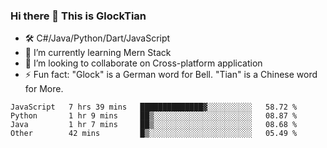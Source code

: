 ### Hi there 👋 This is GlockTian

- 🛠️ C#/Java/Python/Dart/JavaScript
- 🌱 I’m currently learning Mern Stack
- 👯 I’m looking to collaborate on Cross-platform application
- ⚡ Fun fact: "Glock" is a German word for Bell. "Tian" is a Chinese word for More.


<!--START_SECTION:waka-->

```text
JavaScript   7 hrs 39 mins   ██████████████▓░░░░░░░░░░   58.72 %
Python       1 hr 9 mins     ██▒░░░░░░░░░░░░░░░░░░░░░░   08.87 %
Java         1 hr 7 mins     ██▒░░░░░░░░░░░░░░░░░░░░░░   08.68 %
Other        42 mins         █▒░░░░░░░░░░░░░░░░░░░░░░░   05.49 %
```

<!--END_SECTION:waka-->

<!--
**GlockTian/GlockTian** is a ✨ _special_ ✨ repository because its `README.md` (this file) appears on your GitHub profile.

Here are some ideas to get you started:

- 🔭 I’m currently working on ...
- 🌱 I’m currently learning ...
- 👯 I’m looking to collaborate on ...
- 🤔 I’m looking for help with ...
- 💬 Ask me about ...
- 📫 How to reach me: ...
- 😄 Pronouns: ...
- ⚡ Fun fact: ...
-->
